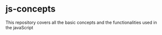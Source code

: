 # js-concepts

This repository covers all the basic concepts and the functionalities used in the javaScript